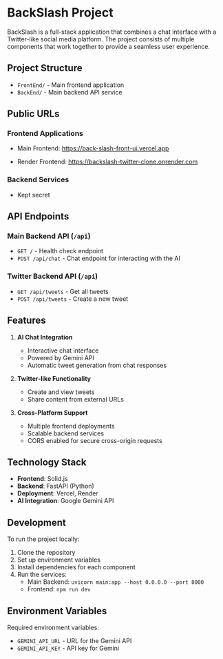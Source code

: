 # BackSlash Project

BackSlash is a full-stack application that combines a chat interface with a Twitter-like social media platform. The project consists of multiple components that work together to provide a seamless user experience.

## Project Structure

- `FrontEnd/` - Main frontend application
- `BackEnd/` - Main backend API service
<!-- - `TwitterClone/` - Twitter-like social media interface -->
<!-- - `TwitterBack/` - Twitter backend service -->

## Public URLs

### Frontend Applications
- Main Frontend: https://back-slash-front-ui.vercel.app
<!-- - Alternative Frontend: https://backslash-front.vercel.app -->
<!-- - Twitter Clone: https://backslash-twitter-clone-five.vercel.app -->
- Render Frontend: https://backslash-twitter-clone.onrender.com

### Backend Services
- Kept secret
<!-- - Main Backend: https://backslash-backend.vercel.app -->
<!-- - Twitter Backend: https://backslash-twitter-back-xi.vercel.app -->

## API Endpoints

### Main Backend API (`/api`)
- `GET /` - Health check endpoint
- `POST /api/chat` - Chat endpoint for interacting with the AI

### Twitter Backend API (`/api`)
- `GET /api/tweets` - Get all tweets
- `POST /api/tweets` - Create a new tweet
<!-- - `GET /api/fetch-url` - Fetch content from a URL and create a tweet -->

## Features

1. **AI Chat Integration**
   - Interactive chat interface
   - Powered by Gemini API
   - Automatic tweet generation from chat responses

2. **Twitter-like Functionality**
   - Create and view tweets
   <!-- - Like, retweet, and reply to tweets -->
   - Share content from external URLs

3. **Cross-Platform Support**
   - Multiple frontend deployments
   - Scalable backend services
   - CORS enabled for secure cross-origin requests

## Technology Stack

- **Frontend**: Solid.js
- **Backend**: FastAPI (Python)
- **Deployment**: Vercel, Render
- **AI Integration**: Google Gemini API

## Development

To run the project locally:

1. Clone the repository
2. Set up environment variables
3. Install dependencies for each component
4. Run the services:
   - Main Backend: `uvicorn main:app --host 0.0.0.0 --port 8000`
   <!-- - Twitter Backend: `uvicorn main:app --host 0.0.0.0 --port 8001` -->
   - Frontend: `npm run dev`

## Environment Variables

Required environment variables:
- `GEMINI_API_URL` - URL for the Gemini API
- `GEMINI_API_KEY` - API key for Gemini

<!-- ## Contributing

1. Fork the repository
2. Create a feature branch
3. Commit your changes
4. Push to the branch
5. Create a Pull Request -->

<!-- ## License

This project is licensed under the MIT License.  -->